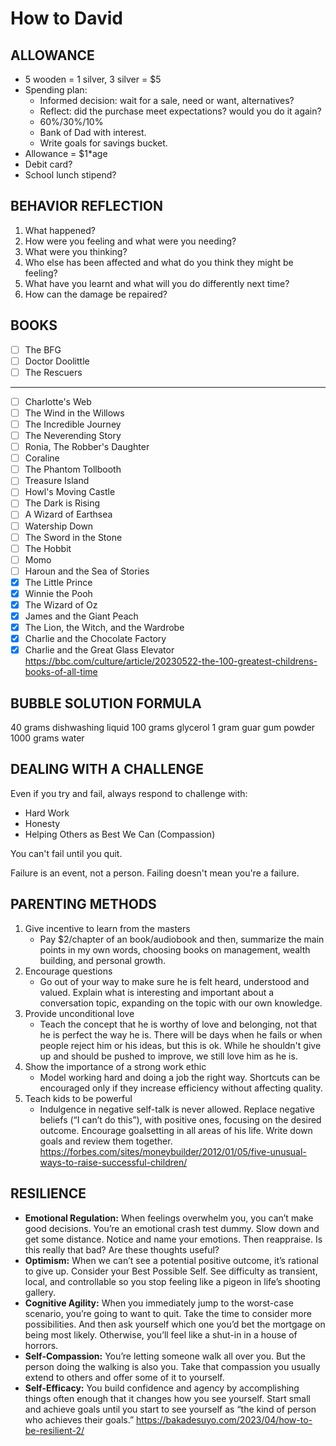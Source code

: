 # How to David

## ALLOWANCE

- 5 wooden = 1 silver, 3 silver = $5
- Spending plan:
	- Informed decision: wait for a sale, need or want, alternatives?
	- Reflect: did the purchase meet expectations? would you do it again?
	- 60%/30%/10%
	- Bank of Dad with interest.
	- Write goals for savings bucket.
- Allowance = $1*age
- Debit card?
- School lunch stipend?

## BEHAVIOR REFLECTION

1. What happened?
2. How were you feeling and what were you needing?
3. What were you thinking?
4. Who else has been affected and what do you think they might be feeling?
5. What have you learnt and what will you do differently next time?
6. How can the damage be repaired?

## BOOKS

- [ ] The BFG
- [ ] Doctor Doolittle
- [ ] The Rescuers
---
- [ ] Charlotte's Web
- [ ] The Wind in the Willows
- [ ] The Incredible Journey
- [ ] The Neverending Story
- [ ] Ronia, The Robber's Daughter
- [ ] Coraline
- [ ] The Phantom Tollbooth
- [ ] Treasure Island
- [ ] Howl's Moving Castle
- [ ] The Dark is Rising
- [ ] A Wizard of Earthsea
- [ ] Watership Down
- [ ] The Sword in the Stone
- [ ] The Hobbit
- [ ] Momo
- [ ] Haroun and the Sea of Stories
- [X] The Little Prince
- [X] Winnie the Pooh
- [X] The Wizard of Oz
- [X] James and the Giant Peach
- [X] The Lion, the Witch, and the Wardrobe
- [X] Charlie and the Chocolate Factory
- [X] Charlie and the Great Glass Elevator
https://bbc.com/culture/article/20230522-the-100-greatest-childrens-books-of-all-time

## BUBBLE SOLUTION FORMULA

40	grams	dishwashing liquid
100	grams	glycerol
1	gram	guar gum powder
1000	grams	water

## DEALING WITH A CHALLENGE

Even if you try and fail, always respond to challenge with:  

* Hard Work
* Honesty
* Helping Others as Best We Can (Compassion)

You can't fail until you quit.  

Failure is an event, not a person. Failing doesn't mean you're a failure.  

## PARENTING METHODS
1. Give incentive to learn from the masters
	- Pay $2/chapter of an book/audiobook and then, summarize the main points in my own words, choosing books on management, wealth building, and personal growth.
2. Encourage questions
	- Go out of your way to make sure he is felt heard, understood and valued. Explain what is interesting and important about a conversation topic, expanding on the topic with our own knowledge.
3. Provide unconditional love
	- Teach the concept that he is worthy of love and belonging, not that he is perfect the way he is. There will be days when he fails or when people reject him or his ideas, but this is ok. While he shouldn't give up and should be pushed to improve, we still love him as he is.
4. Show the importance of a strong work ethic
	- Model working hard and doing a job the right way. Shortcuts can be encouraged only if they increase efficiency without affecting quality.
5. Teach kids to be powerful
	- Indulgence in negative self-talk is never allowed. Replace negative beliefs (“I can’t do this”), with positive ones, focusing on the desired outcome. Encourage goalsetting in all areas of his life. Write down goals and review them together.
https://forbes.com/sites/moneybuilder/2012/01/05/five-unusual-ways-to-raise-successful-children/

## RESILIENCE
* **Emotional Regulation:** When feelings overwhelm you, you can’t make good decisions. You’re an emotional crash test dummy. Slow down and get some distance. Notice and name your emotions. Then reappraise. Is this really that bad? Are these thoughts useful?
* **Optimism:** When we can’t see a potential positive outcome, it’s rational to give up. Consider your Best Possible Self. See difficulty as transient, local, and controllable so you stop feeling like a pigeon in life’s shooting gallery.
* **Cognitive Agility:** When you immediately jump to the worst-case scenario, you’re going to want to quit. Take the time to consider more possibilities. And then ask yourself which one you’d bet the mortgage on being most likely. Otherwise, you’ll feel like a shut-in in a house of horrors.
* **Self-Compassion:** You’re letting someone walk all over you. But the person doing the walking is also you. Take that compassion you usually extend to others and offer some of it to yourself.
* **Self-Efficacy:** You build confidence and agency by accomplishing things often enough that it changes how you see yourself. Start small and achieve goals until you start to see yourself as “the kind of person who achieves their goals.”
https://bakadesuyo.com/2023/04/how-to-be-resilient-2/
